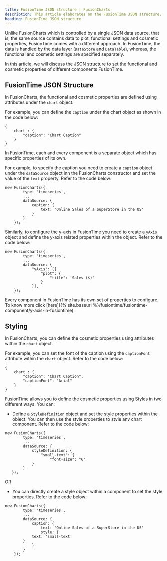 ```yaml
---
title: FusionTime JSON structure | FusionCharts
description: This article elaborates on the FusionTime JSON structure.
heading: FusionTime JSON structure
---
```


Unlike FusionCharts which is controlled by a single JSON data source, that is, the same source contains data to plot, functional settings and cosmetic properties, FusionTime comes with a different approach. In FusionTime, the data is handled by the data layer (`DataStore` and `DataTable`), whereas, the functional and cosmetic settings are specified separately.

In this article, we will discuss the JSON structure to set the functional and cosmetic properties of different components FusionTime. 

## FusionTime JSON Structure

In FusionCharts, the functional and cosmetic properties are defined using attributes under the `chart` object. 

For example, you can define the `caption` under the chart object as shown in the code below:

```
{
    chart : {
        "caption": "Chart Caption"
    }
}
```

In FusionTime, each and every component is a separate object which has specific properties of its own. 

For example, to specify the caption you need to create a `caption` object under the `dataSource` object inn the FusionCharts constructor and set the value of the `text` property. Refer to the code below:

```
new FusionCharts({
        type: 'timeseries',
        ...
        dataSource: {
            caption: {
                text: 'Online Sales of a SuperStore in the US'
            }
        }
    });
```

Similarly, to configure the y-axis in FusionTime you need to create a `yAxis` object and define the y-axis related properties within the object. Refer to the code below:

```
new FusionCharts({
        type: 'timeseries',
        ...
        dataSource: {
            "yAxis": [{
                "plot": {
                    "title": 'Sales ($)'
                }
            }],
    });
```

Every component in FusionTime has its own set of properties to configure. To know more click [here]({% site.baseurl %}/fusiontime/fusiontime-component/y-axis-in-fusiontime).

## Styling 

In FusionCharts, you can define the cosmetic properties using attributes within the `chart` object.

For example, you can set the font of the caption using the `captionFont` attribute within the `chart` object. Refer to the code below:

```
{
    chart : {
        "caption": "Chart Caption",
        "captionFont": "Arial"
    }
}
```

FusionTime allows you to define the cosmetic properties using Styles in two different ways. You can:

* Define a `StyleDefinition` object and set the style properties within the object. You can then use the style properties to style any chart component. Refer to the code below:

```
new FusionCharts({
        type: 'timeseries',
        ...
        dataSource: {
            styleDefinition: {
                "small-text": {
                    "font-size": "6"
            }
        }
   });
```

OR

* You can directly create a style object within a component to set the style properties. Refer to the code below:

```
new FusionCharts({
        type: 'timeseries',
        ...
        dataSource: {
            caption: {
                text: 'Online Sales of a SuperStore in the US'
                style: {
            text: 'small-text'
        }
            }
        }
    });
```